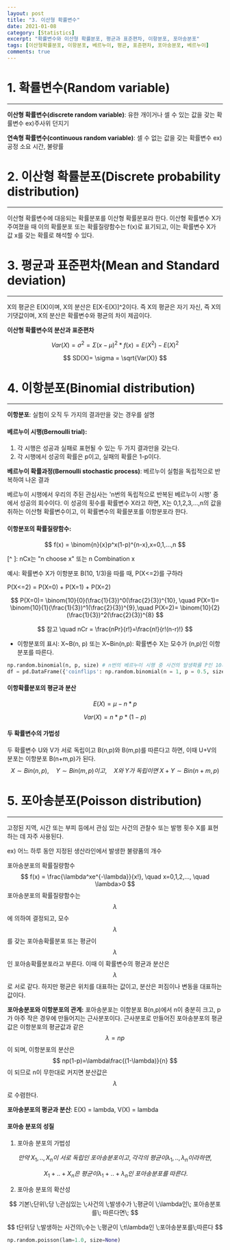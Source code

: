 ```yaml
---
layout: post
title: "3. 이산형 확률변수"
date: 2021-01-08
category: [Statistics]
excerpt: "확률변수와 이산형 확률분포, 평균과 표준편차, 이항분포, 포아송분포"
tags: [이산형확률분포, 이항분포, 베르누이, 평균, 표준편차, 포아송분포, 베르누이]
comments: true
---
```




# 1. 확률변수(Random variable)

---

**이산형 확률변수(discrete random variable)**: 유한 개이거나 셀 수 있는 값을 갖는 확률변수 ex)주사위 던지기

**연속형 확률변수(continuous random variable)**: 셀 수 없는 값을 갖는 확률변수 ex)공정 소요 시간, 불량률



# 2. 이산형 확률분포(Discrete probability distribution)

---

이산형 확률변수에 대응되는 확률분포를 이산형 확률분포라 한다. 이산형 확률변수 X가 주여졌을 때 이의 확률분포 또는 확률질량함수는 f(x)로 표기되고, 이는 확률변수 X가 값 x를 갖는 확률로 해석할 수 있다.



# 3. 평균과 표준편차(Mean and Standard deviation)

---

X의 평균은 E(X)이며, X의 분산은 E[X-E(X)]^2이다. 즉 X의 평균은 자기 자신, 즉 X의 기댓값이며, X의 분산은 확률변수와 평균의 차이 제곱이다. 

**이산형 확률변수의 분산과 표준편차**


$$
Var(X)= \sigma^2=\Sigma(x-\mu)^2*f(x)=E(X^2)-E(X)^2
$$

$$
SD(X)= \sigma = \sqrt{Var(X)}
$$



# 4. 이항분포(Binomial distribution)

---

**이항분포**: 실험이 오직 두 가지의 결과만을 갖는 경우를 설명



#### 베르누이 시행(Bernoulli trial): 

1. 각 시행은 성공과 실패로 표현될 수 있는 두 가지 결과만을 갖는다. 
2. 각 시행에서 성공의 확률은 p이고, 실패의 확률은 1-p이다.

**베르누이 확률과정(Bernoulli stochastic process)**: 베르누이 실험을 독립적으로 반복하여 나온 결과 

베르누이 시행에서 우리의 주된 관심사는 'n번의 독립적으로 반복된 베르누이 시행' 중에서 성공의 회수이다. 이 성공의 횟수를 확률변수 X라고 하면, X는 0,1,2,3,...,n의 값을 취하는 이산형 확률변수이고, 이 확률변수의 확률분포를 이항분포라 한다.



#### 이항분포의 확률질량함수: 

$$
f(x) = \binom{n}{x}p^x(1-p)^{n-x},x=0,1,...,n
$$

[^ ]: nCx는 "n choose x" 또는 n Combination x



예시: 확률변수 X가 이항분포 B(10, 1/3)을 따를 때, P(X<=2)를 구하라

P(X<=2)  =  P(X=0)  +  P(X=1)  +  P(X=2)


$$
P(X=0)= \binom{10}{0}(\frac{1}{3})^0(\frac{2}{3})^{10}, \quad P(X=1)= \binom{10}{1}(\frac{1}{3})^1(\frac{2}{3})^{9},\quad P(X=2)= \binom{10}{2}(\frac{1}{3})^2(\frac{2}{3})^{8}
$$

$$
참고 \quad nCr = \frac{nPr}{r!}=\frac{n!}{r!(n-r)!}
$$



* 이항분포의 표시: X~B(n, p) 또는 X~Bin(n,p): 확률변수 X는 모수가 (n,p)인 이항분포를 따른다.



```python
np.random.binomial(n, p, size) # n번의 베르누이 시행 중 사건의 발생확률 P인 10개의 수
df = pd.DataFrame({'coinflips': np.random.binomial(n = 1, p = 0.5, size = 10)}) #binominal: 1,0만 나옴
```



#### 이항확률분포의 평균과 분산

$$
E(X) = \mu - n*p
$$

$$
Var(X) = n*p*(1-p)
$$



#### 두 확률변수의 가법성

두 확률변수 U와 V가 서로 독립이고 B(n,p)와 B(m,p)를 따른다고 하면, 이때 U+V의 분포는 이항분포 B(n+m,p)가 된다. 
$$
X\sim Bin(n,p),\quad Y\sim Bin(m,p)이고,\quad X와\; Y가\; 독립이면 \; X+Y \sim Bin(n+m,p)
$$



# 5. 포아송분포(Poisson distribution)

---

고정된 지역, 시간 또는 부피 등에서 관심 있는 사건의 관찰수 또는 발행 횟수 X를 표현하는 데 자주 사용된다.

ex) 어느 하루 동안 지정된 생산라인에서 발생한 불량품의 개수

포아송분포의 확률질량함수
$$
f(x) = \frac{\lambda^xe^{-\lambda}}{x!}, \quad x=0,1,2,..., \quad \lambda>0
$$
포아송분포의 확률질량함수는 
$$
\lambda
$$
에 의하여 결정되고, 모수 
$$
\lambda
$$
를 갖는 포아송확률분포 또는 평균이
$$
\lambda
$$
인 포아송확률분포라고 부른다. 이때 이 확률변수의 평균과 분산은 
$$
\lambda
$$
로 서로 같다. 하지만 평균은 위치를 대표하는 값이고, 분산은 퍼짐이나 변동을 대표하는 값이다. 

**포아송분포와 이항분포의 관계:** 포아송분포는 이항분포 B(n,p)에서 n이 충분히 크고, p가 아주 작은 경우에 만들어지는 근사분포이다. 근사분포로 만들어진 포아송분포의 평균값은 이항분포의 평균값과 같은 
$$
\lambda=np
$$
이 되며, 이항분포의 분산은 
$$
np(1-p)=\lambda\frac{(1-\lambda)}{n}
$$
이 되므로 n이 무한대로 커지면 분산값은 
$$
\lambda
$$
로 수렴한다. 

**포아송분포의 평균과 분산**: E(X) = lambda, V(X) = lambda

#### 포아송 분포의 성질

1. 포아송 분포의 가법성

$$
만약 \; X_1,.., X_n이 \;서로 \;독립인\; 포아송분포이고, 각각의\; 평균이 \lambda_1,.., \lambda_n이라 하면, 
$$

$$
\;X_1+..+X_n은 \;평균이 \lambda_1+..+\lambda_n인 \;포아송분포를\; 따른다.
$$



2. 포아송 분포의 확산성

$$
기본\;단위\;당 \;관심있는 \;사건의 \;발생수가 \;평균이 \;\lambda인\; 포아송분포를\; 따른다면\;
$$

$$
 t단위당 \;발생하는 사건의\;수는 \;평균이 \;t\lambda인 \;포아송분포를\;따른다
$$



```python
np.random.poisson(lam=1.0, size=None)
```

